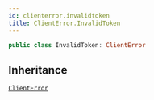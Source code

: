 ```yaml
---
id: clienterror.invalidtoken 
title: ClientError.InvalidToken
--- 
```


``` swift
public class InvalidToken: ClientError 
```

## Inheritance

[`ClientError`](../Errors/ClientError)
